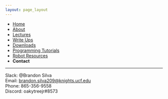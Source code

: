 ```yaml
---
layout: page_layout
---
```

* [Home](../index.md)
* [About](About.md)       
* [Lectures](Lectures.md)
* [Write Ups](Write_Ups.md)
* [Downloads](Downloads.md)
* [Programming Tutorials](Programming_Tutorials.md)
* [Robot Resources](Robot_Resources.md)
* **Contact**

* * *

Slack: @Brandon Silva  
Email: brandon.silva209@knights.ucf.edu  
Phone: 865-356-9558  
Discord: oakytreejr#8573  
